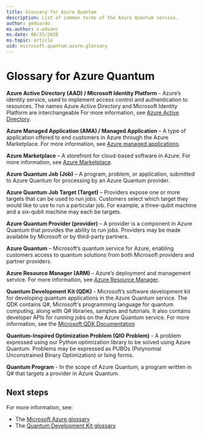 ```yaml
---
title: Glossary for Azure Quantum 
description: List of common terms of the Azure Quantum service.
author: geduardo
ms.author: v-edsanc
ms.date: 06/25/2020
ms.topic: article
uid: microsoft.quantum.azure.glossary
---
```


# Glossary for Azure Quantum

**Azure Active Directory (AAD) / Microsoft Identity Platform** - Azure’s identity service, used to implement access control and authentication to resources. The names Azure Active Directory and Microsoft Identity Platform are interchangeable For more information, see [Azure Active Directory](https://docs.microsoft.com/azure/active-directory/fundamentals/active-directory-whatis).

**Azure Managed Application (AMA) / Managed Application** – A type of application offered to end customers in Azure through the Azure Marketplace. For more information, see [Azure managed applications](https://docs.microsoft.com/azure/managed-applications/overview).

**Azure Marketplace** – A storefront for cloud-based software in Azure. For more information, see [Azure Marketplace](https://azuremarketplace.microsoft.com/marketplace/).

**Azure Quantum Job (Job)** – A program, problem, or application, submitted to Azure Quantum for processing by an Azure Quantum provider.

**Azure Quantum Job Target (Target)** – Providers expose one or more targets that can be used to run jobs. Customers select which target they would like to use to run a particular job. For example, a three-qubit machine and a six-qubit machine may each be targets.

**Azure Quantum Provider (provider)** – A provider is a component in Azure Quantum that provides the ability to run jobs. Providers may be made available by Microsoft or by third-party partners.

**Azure Quantum** – Microsoft’s quantum service for Azure, enabling customers access to quantum solutions from both Microsoft providers and partner providers.

**Azure Resource Manager (ARM)** – Azure’s deployment and management service. For more information, see [Azure Resource Manager](https://docs.microsoft.com/azure/azure-resource-manager/resource-group-overview).

**Quantum Development Kit (QDK)** - Microsoft’s software development kit for developing quantum applications in the Azure Quantum service. The QDK contains Q\#, Microsoft's programming language for quantum computing, along with Q\# libraries, samples and tutorials. It also contains developer APIs for running jobs on the Azure Quantum service. For more information, see the [Microsoft QDK Documentation](xref:microsoft.quantum.overview.qdk-overview)

**Quantum-Inspired Optimization Problem (QIO Problem)** - A problem expressed using our Python optimization library to be solved using Azure Quantum. Problems may be expressed as PUBOs (Polynomial Unconstrained Binary Optimization) or Ising forms.

**Quantum Program** - In the scope of Azure Quantum, a program written in Q# that targets a provider in Azure Quantum.

## Next steps

For more information, see:

- The [Microsoft Azure glossary](https://docs.microsoft.com/azure/azure-glossary-cloud-terminology)
- The [Quantum Development Kit glossary](xref:microsoft.quantum.glossary-qdk)
